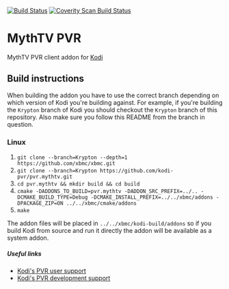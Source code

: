 [![Build Status](https://travis-ci.org/kodi-pvr/pvr.mythtv.svg?branch=master)](https://travis-ci.org/kodi-pvr/pvr.mythtv)
[![Coverity Scan Build Status](https://scan.coverity.com/projects/3115/badge.svg)](https://scan.coverity.com/projects/3115)

# MythTV PVR
MythTV PVR client addon for [Kodi](http://kodi.tv)

## Build instructions
When building the addon you have to use the correct branch depending on which version of Kodi you're building against.
For example, if you're building the `Krypton` branch of Kodi you should checkout the `Krypton` branch of this repository.
Also make sure you follow this README from the branch in question.

### Linux

1. `git clone --branch=Krypton --depth=1 https://github.com/xbmc/xbmc.git`
2. `git clone --branch=Krypton https://github.com/kodi-pvr/pvr.mythtv.git`
3. `cd pvr.mythtv && mkdir build && cd build`
4. `cmake -DADDONS_TO_BUILD=pvr.mythtv -DADDON_SRC_PREFIX=../.. -DCMAKE_BUILD_TYPE=Debug -DCMAKE_INSTALL_PREFIX=../../xbmc/addons -DPACKAGE_ZIP=ON ../../xbmc/cmake/addons`
5. `make`

The addon files will be placed in `../../xbmc/kodi-build/addons` so if you build Kodi from source and run it directly
the addon will be available as a system addon.

##### Useful links

* [Kodi's PVR user support](http://forum.kodi.tv/forumdisplay.php?fid=170)
* [Kodi's PVR development support](http://forum.kodi.tv/forumdisplay.php?fid=136)
